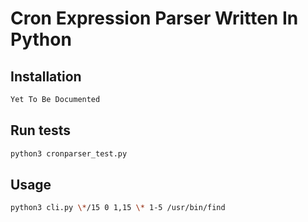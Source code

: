 Cron Expression Parser Written In Python
========================================

## Installation
```bash
Yet To Be Documented
```

## Run tests
```bash
python3 cronparser_test.py 
```

## Usage
```bash
python3 cli.py \*/15 0 1,15 \* 1-5 /usr/bin/find
```